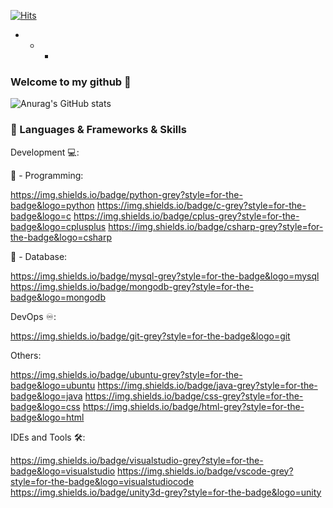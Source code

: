 [![Hits](https://hits.seeyoufarm.com/api/count/incr/badge.svg?url=https%3A%2F%2Fgithub.com%2Fakillness%2Fhit-counter&count_bg=%23E81233&title_bg=%23555555&icon=happycow.svg&icon_color=%23E7E7E7&title=hits&edge_flat=false)](https://hits.seeyoufarm.com)

+ + +
 
### Welcome to my github 👋

![Anurag's GitHub stats](https://github-readme-stats.vercel.app/api?username=akillness&show_icons=true&theme=transparent)


### 🔨 Languages & Frameworks & Skills

Development 💻:

🙈 - Programming:

https://img.shields.io/badge/python-grey?style=for-the-badge&logo=python  https://img.shields.io/badge/c-grey?style=for-the-badge&logo=c  https://img.shields.io/badge/cplus-grey?style=for-the-badge&logo=cplusplus https://img.shields.io/badge/csharp-grey?style=for-the-badge&logo=csharp  

🙊 - Database:


https://img.shields.io/badge/mysql-grey?style=for-the-badge&logo=mysql https://img.shields.io/badge/mongodb-grey?style=for-the-badge&logo=mongodb

DevOps ♾️:


https://img.shields.io/badge/git-grey?style=for-the-badge&logo=git

Others:


https://img.shields.io/badge/ubuntu-grey?style=for-the-badge&logo=ubuntu https://img.shields.io/badge/java-grey?style=for-the-badge&logo=java https://img.shields.io/badge/css-grey?style=for-the-badge&logo=css https://img.shields.io/badge/html-grey?style=for-the-badge&logo=html 

IDEs and Tools 🛠:


https://img.shields.io/badge/visualstudio-grey?style=for-the-badge&logo=visualstudio https://img.shields.io/badge/vscode-grey?style=for-the-badge&logo=visualstudiocode https://img.shields.io/badge/unity3d-grey?style=for-the-badge&logo=unity 


<!--
**akillness/akillness** is a ✨ _special_ ✨ repository because its `README.md` (this file) appears on your GitHub profile.

Here are some ideas to get you started:

- 🔭 I’m currently working on ...
- 🌱 I’m currently learning ...
- 👯 I’m looking to collaborate on ...
- 🤔 I’m looking for help with ...
- 💬 Ask me about ...
- 📫 How to reach me: ...
- 😄 Pronouns: ...
- ⚡ Fun fact: ...
-->
